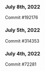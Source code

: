 ### July 8th, 2022

Commit #192176

### July 5th, 2022

Commit #314353


### July 4th, 2022

Commit #72281
